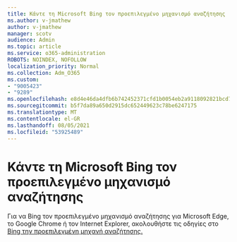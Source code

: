 ```yaml
---
title: Κάντε τη Microsoft Bing τον προεπιλεγμένο μηχανισμό αναζήτησης
ms.author: v-jmathew
author: v-jmathew
manager: scotv
audience: Admin
ms.topic: article
ms.service: o365-administration
ROBOTS: NOINDEX, NOFOLLOW
localization_priority: Normal
ms.collection: Adm_O365
ms.custom:
- "9005423"
- "9289"
ms.openlocfilehash: e8d4e46da4dfb6b742452371cfd1b0054eb2a9118092821bcd7b66ef4121d02f
ms.sourcegitcommit: b5f7da89a650d2915dc652449623c78be6247175
ms.translationtype: MT
ms.contentlocale: el-GR
ms.lasthandoff: 08/05/2021
ms.locfileid: "53925489"
---
```

# <a name="make-microsoft-bing-your-default-search-engine"></a>Κάντε τη Microsoft Bing τον προεπιλεγμένο μηχανισμό αναζήτησης

Για να Bing τον προεπιλεγμένο μηχανισμό αναζήτησης για Microsoft Edge, το Google Chrome ή τον Internet Explorer, ακολουθήστε τις οδηγίες στο [Bing την προεπιλεγμένη μηχανή αναζήτησης.](https://go.microsoft.com/fwlink/?linkid=2148834)

